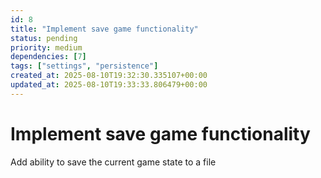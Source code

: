```yaml
---
id: 8
title: "Implement save game functionality"
status: pending
priority: medium
dependencies: [7]
tags: ["settings", "persistence"]
created_at: 2025-08-10T19:32:30.335107+00:00
updated_at: 2025-08-10T19:33:33.806479+00:00
---
```


# Implement save game functionality

Add ability to save the current game state to a file